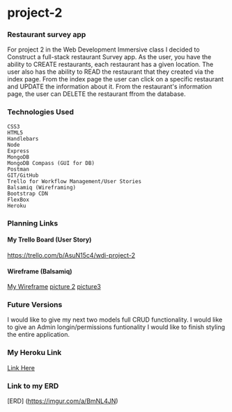# project-2
### Restaurant survey app
For project 2 in the Web Development Immersive class I decided to Construct a full-stack restaurant Survey app. As the user, you have the ability to CREATE restaurants, each restaurant has a given location. The user also has the ability to READ the restaurant that they created via the index page. From the index page the user can click on a specific restaurant and UPDATE the information about it. From the restaurant's information page, the user can DELETE the restaurant ffrom the database.

### Technologies Used
```
CSS3 
HTML5
Handlebars
Node
Express
MongoDB
MongoDB Compass (GUI for DB)
Postman
GIT/GitHub
Trello for Workflow Management/User Stories
Balsamiq (Wireframing)
Bootstrap CDN
FlexBox
Heroku
```


### Planning Links
#### My Trello Board (User Story)
https://trello.com/b/AsuN15c4/wdi-project-2
#### Wireframe (Balsamiq)
[My Wireframe](/images/sc1.png)
[picture 2](/images/sc2.png) 
[picture3](/images/sc3.png)

### Future Versions
I would like to give my next two models full CRUD functionality.
I would like to give an Admin longin/permissions funtionality
I would like to finish styling the entire application.

### My Heroku Link
[Link Here](https://nameless-beach-97431.herokuapp.com/restaurants)


### Link to my ERD
[ERD] (https://imgur.com/a/BmNL4JN)